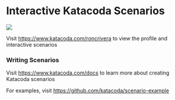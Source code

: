 # Interactive Katacoda Scenarios

[![](http://shields.katacoda.com/katacoda/roncrivera/count.svg)](https://www.katacoda.com/roncrivera "Get your profile on Katacoda.com")

Visit https://www.katacoda.com/roncrivera to view the profile and interactive scenarios

### Writing Scenarios
Visit https://www.katacoda.com/docs to learn more about creating Katacoda scenarios

For examples, visit https://github.com/katacoda/scenario-example
